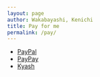```yaml
---
layout: page
author: Wakabayashi, Kenichi
title: Pay for me
permalink: /pay/
---
```

- [PayPal](/pay/paypay/)
- [PayPay](/pay/paypal/)
- [Kyash](/pay/kyash/)
